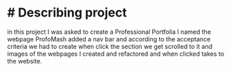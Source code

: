 # # Describing project

in this project I was asked to create a Professional Portfolia 
I named the webpage ProfoMash 
added a nav bar 
and according to the acceptance criteria we had to create when click the section we get scrolled to it
and images of the webpages I created and refactored and when clicked takes to the website.